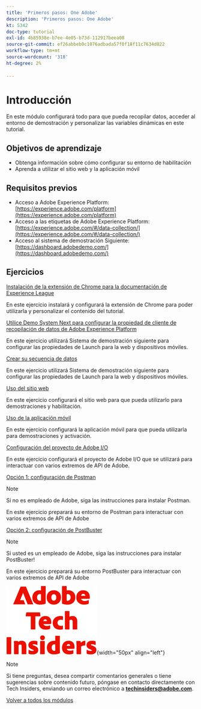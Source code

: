 ```yaml
---
title: 'Primeros pasos: One Adobe'
description: 'Primeros pasos: One Adobe'
kt: 5342
doc-type: tutorial
exl-id: 4b85938e-b7ee-4e05-b73d-112917beea08
source-git-commit: ef26abbeb0c1076adbada57f0f18f11c7634d022
workflow-type: tm+mt
source-wordcount: '318'
ht-degree: 2%

---
```


# Introducción

En este módulo configurará todo para que pueda recopilar datos, acceder al entorno de demostración y personalizar las variables dinámicas en este tutorial.

## Objetivos de aprendizaje

- Obtenga información sobre cómo configurar su entorno de habilitación
- Aprenda a utilizar el sitio web y la aplicación móvil

## Requisitos previos

- Acceso a Adobe Experience Platform: [https://experience.adobe.com/platform](https://experience.adobe.com/platform)
- Acceso a las etiquetas de Adobe Experience Platform: [https://experience.adobe.com/#/data-collection/](https://experience.adobe.com/#/data-collection/)
- Acceso al sistema de demostración Siguiente: [https://dashboard.adobedemo.com/](https://dashboard.adobedemo.com/)

## Ejercicios

[Instalación de la extensión de Chrome para la documentación de Experience League](./ex1.md)

En este ejercicio instalará y configurará la extensión de Chrome para poder utilizarla y personalizar el contenido del tutorial.

[Utilice Demo System Next para configurar la propiedad de cliente de recopilación de datos de Adobe Experience Platform](./ex2.md)

En este ejercicio utilizará Sistema de demostración siguiente para configurar las propiedades de Launch para la web y dispositivos móviles.

[Crear su secuencia de datos](./ex3.md)

En este ejercicio utilizará Sistema de demostración siguiente para configurar las propiedades de Launch para la web y dispositivos móviles.

[Uso del sitio web](./ex4.md)

En este ejercicio configurará el sitio web para que pueda utilizarlo para demostraciones y habilitación.

[Uso de la aplicación móvil](./ex5.md)

En este ejercicio configurará la aplicación móvil para que pueda utilizarla para demostraciones y activación.

[Configuración del proyecto de Adobe I/O](./ex6.md)

En este ejercicio configurará el proyecto de Adobe I/O que se utilizará para interactuar con varios extremos de API de Adobe.

[Opción 1: configuración de Postman](./ex7.md)

>[!NOTE]
>
>Si no es empleado de Adobe, siga las instrucciones para instalar Postman.

En este ejercicio preparará su entorno de Postman para interactuar con varios extremos de API de Adobe

[Opción 2: configuración de PostBuster](./ex8.md)

>[!NOTE]
>
>Si usted es un empleado de Adobe, siga las instrucciones para instalar PostBuster!

En este ejercicio preparará su entorno PostBuster para interactuar con varios extremos de API de Adobe

![Perspectivas técnicas](./../../../assets/images/techinsiders.png){width="50px" align="left"}

>[!NOTE]
>
>Si tiene preguntas, desea compartir comentarios generales o tiene sugerencias sobre contenido futuro, póngase en contacto directamente con Tech Insiders, enviando un correo electrónico a **techinsiders@adobe.com**.

[Volver a todos los módulos](../../../overview.md)
